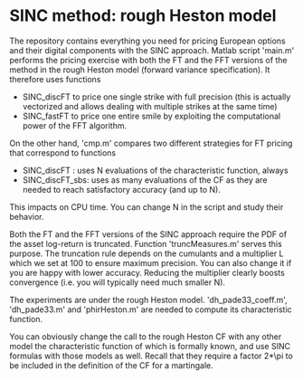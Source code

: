 # SINC method: rough Heston model

The repository contains everything you need for pricing European options and their digital components with the SINC approach. 
Matlab script 'main.m' performs the pricing exercise with both the FT and the FFT versions of the method in the rough Heston model 
(forward variance specification). It therefore uses functions
- SINC_discFT to price one single strike with full precision (this is actually vectorized and allows dealing with multiple strikes at 
  the same time)
- SINC_fastFT to price one entire smile by exploiting the computational power of the FFT algorithm.

On the other hand, 'cmp.m' compares two different strategies for FT pricing that correspond to functions
- SINC_discFT    : uses N evaluations of the characteristic function, always
- SINC_discFT_sbs: uses as many evaluations of the CF as they are needed to reach satisfactory accuracy (and up to N).

This impacts on CPU time. You can change N in the script and study their behavior.

Both the FT and the FFT versions of the SINC approach require the PDF of the asset log-return is truncated. Function 'truncMeasures.m' 
serves this purpose. The truncation rule depends on the cumulants and a multiplier L which we set at 100 to ensure maximum precision. 
You can also change it if you are happy with lower accuracy. Reducing the multiplier clearly boosts convergence (i.e. you will 
typically need much smaller N).

The experiments are under the rough Heston model. 'dh_pade33_coeff.m', 'dh_pade33.m' and 'phirHeston.m' are needed to compute its 
characteristic function.

You can obviously change the call to the rough Heston CF with any other model the characteristic function of which is formally known, 
and use SINC formulas with those models as well. Recall that they require a factor 2*\pi to be included in the definition of the CF 
for a martingale.
